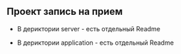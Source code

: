 ## Проект запись на прием

- В дериктории server - есть отдельный Readme

- В дериктории application - есть отдельный Readme